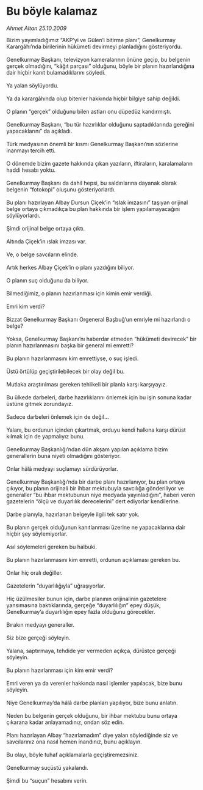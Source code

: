 # Bu böyle kalamaz

*Ahmet Altan 25.10.2009*

<div class="taraf_structure_2col_1zq">
<div class="margen_n">



 <p>Bizim yayımladığımız “AKP’yi ve Gülen’i bitirme planı”, Genelkurmay Karargâhı’nda birilerinin hükümeti devirmeyi planladığını gösteriyordu. <br/><br/>Genelkurmay Başkanı, televizyon kameralarının önüne geçip, bu belgenin gerçek olmadığını, “kâğıt parçası” olduğunu, böyle bir planın hazırlandığına dair hiçbir kanıt bulamadıklarını söyledi. <br/><br/>Ya yalan söylüyordu. <br/><br/>Ya da karargâhında olup bitenler hakkında hiçbir bilgiye sahip değildi. <br/><br/>O planın “gerçek” olduğunu bilen astları onu düpedüz kandırmıştı. <br/><br/>Genelkurmay Başkanı, “bu tür hazırlıklar olduğunu saptadıklarında gereğini yapacaklarını” da açıkladı. <br/><br/>Türk medyasının önemli bir kısmı Genelkurmay Başkanı’nın sözlerine inanmayı tercih etti. <br/><br/>O dönemde bizim gazete hakkında çıkan yazıların, iftiraların, karalamaların haddi hesabı yoktu. <br/><br/>Genelkurmay Başkanı da dahil hepsi, bu saldırılarına dayanak olarak belgenin “fotokopi” oluşunu gösteriyorlardı. <br/><br/>Bu planı hazırlayan Albay Dursun Çiçek’in “ıslak imzasını” taşıyan orijinal belge ortaya çıkmadıkça bu plan hakkında bir işlem yapılamayacağını söylüyorlardı. <br/><br/>Şimdi orijinal belge ortaya çıktı. <br/><br/>Altında Çiçek’in ıslak imzası var. <br/><br/>Ve, o belge savcıların elinde. <br/><br/>Artık herkes Albay Çiçek’in o planı yazdığını biliyor. <br/><br/>O planın suç olduğunu da biliyor. <br/><br/>Bilmediğimiz, o planın hazırlanması için kimin emir verdiği. <br/><br/>Emri kim verdi? <br/><br/>Bizzat Genelkurmay Başkanı Orgeneral Başbuğ’un emriyle mi hazırlandı o belge? <br/><br/>Yoksa, Genelkurmay Başkanı’nı haberdar etmeden “hükümeti devirecek” bir planın hazırlanmasını başka bir general mi emretti? <br/><br/>Bu planın hazırlanmasını kim emrettiyse, o suç işledi. <br/><br/>Üstü örtülüp geçiştirilebilecek bir olay değil bu. <br/><br/>Mutlaka araştırılması gereken tehlikeli bir planla karşı karşıyayız. <br/><br/>Bu ülkede darbeleri, darbe hazırlıklarını önlemek için bu işin sonuna kadar üstüne gitmek zorundayız. <br/><br/>Sadece darbeleri önlemek için de değil... <br/><br/>Yalanı, bu ordunun içinden çıkartmak, orduyu kendi halkına karşı dürüst kılmak için de yapmalıyız bunu. <br/><br/>Genelkurmay Başkanlığı’ndan dün akşam yapılan açıklama bizim generallerin buna niyeti olmadığını gösteriyor. <br/><br/>Onlar hâlâ medyayı suçlamayı sürdürüyorlar. <br/><br/>Genelkurmay Başkanlığı’nda bir darbe planı hazırlanıyor, bu plan ortaya çıkıyor, bu planın orijinali bir ihbar mektubuyla savcılığa gönderiliyor ve generaller “bu ihbar mektubunun niye medyada yayınladığını”, haberi veren gazetelerin “ölçü ve duyarlılık derecelerini” dert ediyorlar kendilerine. <br/><br/>Darbe planıyla, hazırlanan belgeyle ilgili tek satır yok. <br/><br/>Bu planın gerçek olduğunun kanıtlanması üzerine ne yapacaklarına dair hiçbir şey söylemiyorlar. <br/><br/>Asıl söylemeleri gereken bu halbuki. <br/><br/>Bu planın hazırlanmasını kim emretti, ordunun açıklaması gereken bu. <br/><br/>Onlar hiç oralı değiller. <br/><br/>Gazetelerin “duyarlılığıyla” uğraşıyorlar. <br/><br/>Hiç üzülmesiler bunun için, darbe planının orijinalinin gazetelere yansımasına baktıklarında, gerçeğe “duyarlılığın” epey düşük, Genelkurmay’a duyarlılığın epey fazla olduğunu görecekler. <br/><br/>Bırakın medyayı generaller. <br/><br/>Siz bize gerçeği söyleyin. <br/><br/>Yalana, saptırmaya, tehdide yer vermeden açıkça, dürüstçe gerçeği söyleyin. <br/><br/>Bu planın hazırlanması için kim emir verdi? <br/><br/>Emri veren ya da verenler hakkında nasıl işlemler yapılacak, bize bunu söyleyin. <br/><br/>Niye Genelkurmay’da hâlâ darbe planları yapılıyor, bize bunu anlatın. <br/><br/>Neden bu belgenin gerçek olduğunu, bir ihbar mektubu bunu ortaya çıkarana kadar anlayamadınız, ondan söz edin. <br/><br/>Planı hazırlayan Albay “hazırlamadım” diye yalan söylediğinde siz ve savcılarınız ona nasıl hemen inandınız, bunu açıklayın. <br/><br/>Bu olayı, böyle tuhaf açıklamalarla geçiştiremezsiniz. <br/><br/>Genelkurmay suçüstü yakalandı. <br/><br/>Şimdi bu “suçun” hesabını verin.</p>
<br/>
<br/>
<br/>



<br/>


<div id="taraf_not">
</div>

</div>


</div>
